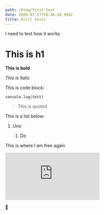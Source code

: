 ```yaml
---
path: /blog/first-test
date: 2020-07-17T18:36:28.994Z
title: Kiril tests
---
```

I need to test how it works

# This is h1

**This is bold**

*This is Italic*

This is code block:

`console.log(test)`

> This is quoted

This is a list below:

1. Uno

   1. Do

This is where I am free again

<iframe width="auto" height="auto" src="https://www.youtube.com/embed/T5a5nmbV_g4" frameborder="0" allow="accelerometer; autoplay; encrypted-media; gyroscope; picture-in-picture" allowfullscreen></iframe> 



🤮